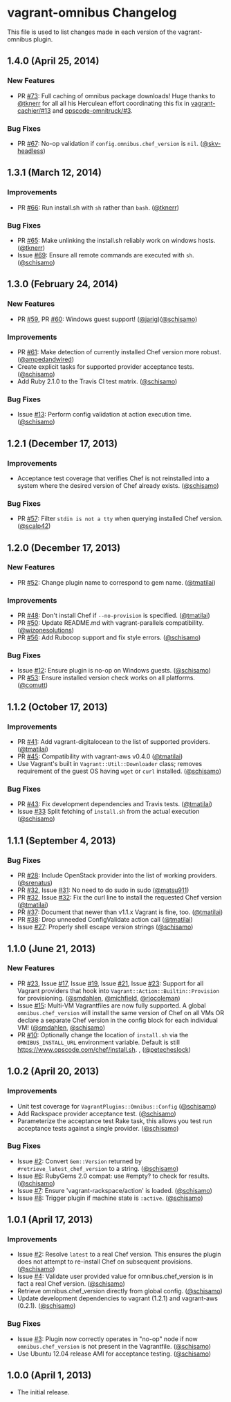 vagrant-omnibus Changelog
=========================
This file is used to list changes made in each version of the vagrant-omnibus plugin.

1.4.0 (April 25, 2014)
-------------------------
### New Features

- PR [#73][]: Full caching of omnibus package downloads! Huge thanks to [@tknerr][] for all all his Herculean effort coordinating this fix in [vagrant-cachier/#13](https://github.com/fgrehm/vagrant-cachier/issues/13) and [opscode-omnitruck/#3](https://github.com/opscode/opscode-omnitruck/pull/33).

### Bug Fixes

- PR [#67][]: No-op validation if `config.omnibus.chef_version` is `nil`. ([@skv-headless][])

1.3.1 (March 12, 2014)
----------------------
### Improvements

- PR [#66][]: Run install.sh with `sh` rather than `bash`. ([@tknerr][])

### Bug Fixes

- PR [#65][]: Make unlinking the install.sh reliably work on windows hosts. ([@tknerr][])
- Issue [#69][]: Ensure all remote commands are executed with `sh`. ([@schisamo][])

1.3.0 (February 24, 2014)
-------------------------
### New Features

- PR [#59][], PR [#60][]: Windows guest support! ([@jarig][])([@schisamo][])

### Improvements

- PR [#61][]: Make detection of currently installed Chef version more robust. ([@ampedandwired][])
- Create explicit tasks for supported provider acceptance tests. ([@schisamo][])
- Add Ruby 2.1.0 to the Travis CI test matrix. ([@schisamo][])

### Bug Fixes

- Issue [#13][]: Perform config validation at action execution time. ([@schisamo][])

1.2.1 (December 17, 2013)
-------------------------
### Improvements

- Acceptance test coverage that verifies Chef is not reinstalled into a system where the desired version of Chef already exists. ([@schisamo][])

### Bug Fixes

- PR [#57][]: Filter `stdin is not a tty` when querying installed Chef version. ([@scalp42][])

1.2.0 (December 17, 2013)
-------------------------
### New Features

- PR [#52][]: Change plugin name to correspond to gem name. ([@tmatilai][])

### Improvements

- PR [#48][]: Don't install Chef if `--no-provision` is specified. ([@tmatilai][])
- PR [#50][]: Update README.md with vagrant-parallels compatibility. ([@wizonesolutions][])
- PR [#56][]: Add Rubocop support and fix style errors. ([@schisamo][])

### Bug Fixes

- Issue [#12][]: Ensure plugin is no-op on Windows guests. ([@schisamo][])
- PR [#53][]: Ensure installed version check works on all platforms. ([@comutt][])

1.1.2 (October 17, 2013)
------------------------
### Improvements

- PR [#41][]: Add vagrant-digitalocean to the list of supported providers. ([@tmatilai][])
- PR [#45][]: Compatibility with vagrant-aws v0.4.0 ([@tmatilai][])
- Use Vagrant's built in `Vagrant::Util::Downloader` class; removes requirement of the
  guest OS having `wget` or `curl` installed. ([@schisamo][])

### Bug Fixes

- PR [#43][]: Fix development dependencies and Travis tests. ([@tmatilai][])
- Issue [#33][] Split fetching of `install.sh` from the actual execution ([@schisamo][])

1.1.1 (September 4, 2013)
-------------------------
### Bug Fixes

- PR [#28][]: Include OpenStack provider into the list of working providers. ([@srenatus][])
- PR [#32][], Issue [#31][]: No need to do sudo in sudo ([@matsu911][])
- PR [#32][], Issue [#32][]: Fix the curl line to install the requested Chef version ([@tmatilai][])
- PR [#37][]: Document that newer than v1.1.x Vagrant is fine, too. ([@tmatilai][])
- PR [#38][]: Drop unneeded ConfigValidate action call ([@tmatilai][])
- Issue [#27][]: Properly shell escape version strings ([@schisamo][])

1.1.0 (June 21, 2013)
---------------------
### New Features

- PR [#23][], Issue [#17][], Issue [#19][], Issue [#21][], Issue [#23][]: Support for all Vagrant providers that hook into `Vagrant::Action::Builtin::Provision` for provisioning. ([@smdahlen][], [@michfield][], [@rjocoleman][])
- Issue [#15][]: Multi-VM Vagrantfiles are now fully supported. A global `omnibus.chef_version` will install the same version of Chef on all VMs OR declare a separate Chef version in the config block for each individual VM! ([@smdahlen][], [@schisamo][])
- PR [#10][]: Optionally change the location of `install.sh` via the `OMNIBUS_INSTALL_URL` environment variable. Default is still https://www.opscode.com/chef/install.sh. , ([@petecheslock][])

1.0.2 (April 20, 2013)
----------------------
### Improvements

- Unit test coverage for `VagrantPlugins::Omnibus::Config` ([@schisamo][])
- Add Rackspace provider acceptance test. ([@schisamo][])
- Parameterize the acceptance test Rake task, this allows you test run acceptance tests against a single provider. ([@schisamo][])

### Bug Fixes

- Issue [#2][]: Convert `Gem::Version` returned by `#retrieve_latest_chef_version` to a string. ([@schisamo][])
- Issue [#6][]: RubyGems 2.0 compat: use #empty? to check for results. ([@schisamo][])
- Issue [#7][]: Ensure 'vagrant-rackspace/action' is loaded. ([@schisamo][])
- Issue [#8][]: Trigger plugin if machine state is `:active`. ([@schisamo][])

1.0.1 (April 17, 2013)
----------------------
### Improvements

- Issue [#2][]: Resolve `latest` to a real Chef version. This ensures the plugin does not attempt to re-install Chef on subsequent provisions. ([@schisamo][])
- Issue [#4][]: Validate user provided value for omnibus.chef_version is in fact a real Chef version. ([@schisamo][])
- Retrieve omnibus.chef_version directly from global config. ([@schisamo][])
- Update development dependencies to vagrant (1.2.1) and vagrant-aws (0.2.1). ([@schisamo][])

### Bug Fixes

- Issue [#3][]: Plugin now correctly operates in "no-op" node if now `omnibus.chef_version` is not present in the Vagrantfile. ([@schisamo][])
- Use Ubuntu 12.04 release AMI for acceptance testing. ([@schisamo][])

1.0.0 (April 1, 2013)
---------------------

- The initial release.

<!--- The following link definition list is generated by PimpMyChangelog --->
[#2]: https://github.com/schisamo/vagrant-omnibus/issues/2
[#3]: https://github.com/schisamo/vagrant-omnibus/issues/3
[#4]: https://github.com/schisamo/vagrant-omnibus/issues/4
[#6]: https://github.com/schisamo/vagrant-omnibus/issues/6
[#7]: https://github.com/schisamo/vagrant-omnibus/issues/7
[#8]: https://github.com/schisamo/vagrant-omnibus/issues/8
[#10]: https://github.com/schisamo/vagrant-omnibus/issues/10
[#12]: https://github.com/schisamo/vagrant-omnibus/issues/12
[#13]: https://github.com/schisamo/vagrant-omnibus/issues/13
[#15]: https://github.com/schisamo/vagrant-omnibus/issues/15
[#17]: https://github.com/schisamo/vagrant-omnibus/issues/17
[#19]: https://github.com/schisamo/vagrant-omnibus/issues/19
[#21]: https://github.com/schisamo/vagrant-omnibus/issues/21
[#23]: https://github.com/schisamo/vagrant-omnibus/issues/23
[#27]: https://github.com/schisamo/vagrant-omnibus/issues/27
[#28]: https://github.com/schisamo/vagrant-omnibus/issues/28
[#31]: https://github.com/schisamo/vagrant-omnibus/issues/31
[#32]: https://github.com/schisamo/vagrant-omnibus/issues/32
[#33]: https://github.com/schisamo/vagrant-omnibus/issues/33
[#37]: https://github.com/schisamo/vagrant-omnibus/issues/37
[#38]: https://github.com/schisamo/vagrant-omnibus/issues/38
[#41]: https://github.com/schisamo/vagrant-omnibus/issues/41
[#43]: https://github.com/schisamo/vagrant-omnibus/issues/43
[#45]: https://github.com/schisamo/vagrant-omnibus/issues/45
[#48]: https://github.com/schisamo/vagrant-omnibus/issues/48
[#50]: https://github.com/schisamo/vagrant-omnibus/issues/50
[#52]: https://github.com/schisamo/vagrant-omnibus/issues/52
[#53]: https://github.com/schisamo/vagrant-omnibus/issues/53
[#56]: https://github.com/schisamo/vagrant-omnibus/issues/56
[#57]: https://github.com/schisamo/vagrant-omnibus/issues/57
[#59]: https://github.com/schisamo/vagrant-omnibus/issues/59
[#60]: https://github.com/schisamo/vagrant-omnibus/issues/60
[#61]: https://github.com/schisamo/vagrant-omnibus/issues/61
[#65]: https://github.com/schisamo/vagrant-omnibus/issues/65
[#66]: https://github.com/schisamo/vagrant-omnibus/issues/66
[#67]: https://github.com/schisamo/vagrant-omnibus/issues/67
[#69]: https://github.com/schisamo/vagrant-omnibus/issues/69
[#73]: https://github.com/schisamo/vagrant-omnibus/issues/73
[@ampedandwired]: https://github.com/ampedandwired
[@comutt]: https://github.com/comutt
[@jarig]: https://github.com/jarig
[@matsu911]: https://github.com/matsu911
[@michfield]: https://github.com/michfield
[@petecheslock]: https://github.com/petecheslock
[@rjocoleman]: https://github.com/rjocoleman
[@scalp42]: https://github.com/scalp42
[@schisamo]: https://github.com/schisamo
[@skv-headless]: https://github.com/skv-headless
[@smdahlen]: https://github.com/smdahlen
[@srenatus]: https://github.com/srenatus
[@tknerr]: https://github.com/tknerr
[@tmatilai]: https://github.com/tmatilai
[@wizonesolutions]: https://github.com/wizonesolutions
